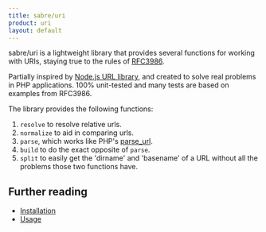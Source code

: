 ```yaml
---
title: sabre/uri
product: uri
layout: default
---
```


sabre/uri is a lightweight library that provides several functions for working
with URIs, staying true to the rules of [RFC3986][5].

Partially inspired by [Node.js URL library][1], and created to solve real
problems in PHP applications. 100% unit-tested and many tests are based on
examples from RFC3986.

The library provides the following functions:

1. `resolve` to resolve relative urls.
2. `normalize` to aid in comparing urls.
3. `parse`, which works like PHP's [parse_url][2].
4. `build` to do the exact opposite of `parse`.
5. `split` to easily get the 'dirname' and 'basename' of a URL without all the
   problems those two functions have.


Further reading
---------------

* [Installation][3]
* [Usage][4]

[1]: https://nodejs.org/api/url.html
[2]: https://php.net/manual/en/function.parse-url.php
[3]: /uri/install/
[4]: /uri/usage/
[5]: https://tools.ietf.org/html/rfc3986/
